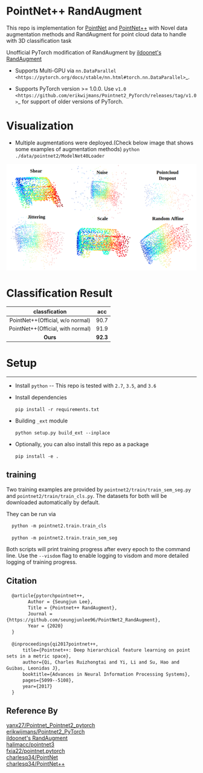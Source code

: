 # PointNet++ RandAugment

This repo is implementation for [PointNet](http://openaccess.thecvf.com/content_cvpr_2017/papers/Qi_PointNet_Deep_Learning_CVPR_2017_paper.pdf) and [PointNet++](http://papers.nips.cc/paper/7095-pointnet-deep-hierarchical-feature-learning-on-point-sets-in-a-metric-space.pdf) with Novel data augmentation methods and RandAugment for point cloud data to handle with 3D classification task

Unofficial PyTorch modification of RandAugment by [ildoonet's RandAugment](https://github.com/ildoonet/pytorch-randaugment)


* Supports Multi-GPU via `nn.DataParallel <https://pytorch.org/docs/stable/nn.html#torch.nn.DataParallel>`_.

* Supports PyTorch version >= 1.0.0.  Use `v1.0 <https://github.com/erikwijmans/Pointnet2_PyTorch/releases/tag/v1.0>`_
  for support of older versions of PyTorch.

# Visualization
* Multiple augmentations were deployed.(Check below image that shows some examples of augmentation methods)
  `python ./data/pointnet2/ModelNet40Loader`

![augmentations](./augmentations.png)

# Classification Result
|classfication|acc|
|:---:|:---:|
|PointNet++(Official, w/o normal)|90.7|
|PointNet++(Official, with normal)|91.9|
|**Ours**|**92.3**|

# Setup
-----

* Install ``python`` -- This repo is tested with ``2.7``, ``3.5``, and ``3.6``


* Install dependencies

  ```pip install -r requirements.txt```


* Building `_ext` module

  ```python setup.py build_ext --inplace```


* Optionally, you can also install this repo as a package
  
  ```pip install -e .```


training
------------------

Two training examples are provided by ``pointnet2/train/train_sem_seg.py`` and ``pointnet2/train/train_cls.py``.
The datasets for both will be downloaded automatically by default.


They can be run via

```
  python -m pointnet2.train.train_cls

  python -m pointnet2.train.train_sem_seg
```

Both scripts will print training progress after every epoch to the command line.  Use the ``--visdom`` flag to
enable logging to visdom and more detailed logging of training progress.


Citation
--------

```
  @article{pytorchpointnet++,
        Author = {Seungjun Lee},
        Title = {Pointnet++ RandAugment},
        Journal = {https://github.com/seungjunlee96/PointNet2_RandAugment},
        Year = {2020}
  }

  @inproceedings{qi2017pointnet++,
      title={Pointnet++: Deep hierarchical feature learning on point sets in a metric space},
      author={Qi, Charles Ruizhongtai and Yi, Li and Su, Hao and Guibas, Leonidas J},
      booktitle={Advances in Neural Information Processing Systems},
      pages={5099--5108},
      year={2017}
  }
 ```
  
## Reference By
[yanx27/Pointnet_Pointnet2_pytorch](https://github.com/yanx27/Pointnet_Pointnet2_pytorch)<br>
[erikwijmans/Pointnet2_PyTorch](https://github.com/erikwijmans/Pointnet2_PyTorch)<br>
[ildoonet's RandAugment](https://github.com/ildoonet/pytorch-randaugment)<br>
[halimacc/pointnet3](https://github.com/halimacc/pointnet3)<br>
[fxia22/pointnet.pytorch](https://github.com/fxia22/pointnet.pytorch)<br>
[charlesq34/PointNet](https://github.com/charlesq34/pointnet) <br>
[charlesq34/PointNet++](https://github.com/charlesq34/pointnet2)
